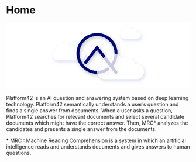 # Home

![](.gitbook/assets/undefined.png)

Platform42 is an AI question and answering system based on deep learning technology. Platform42 semantically understands a user’s question and finds a single answer from documents. When a user asks a question, Platform42 searches for relevant documents and select several candidate documents which might have the correct answer. Then, MRC\* analyzes the candidates and presents a single answer from the documents.

\* MRC : Machine Reading Comprehension is a system in which an artificial intelligence reads and understands documents and gives answers to human questions.  


